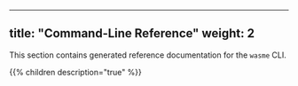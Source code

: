 
---
title: "Command-Line Reference"
weight: 2
---

This section contains generated reference documentation for the `wasme` CLI.

{{% children description="true" %}}

